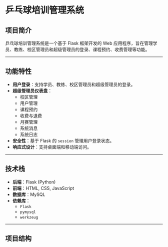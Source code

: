 # 乒乓球培训管理系统

## 项目简介
乒乓球培训管理系统是一个基于 Flask 框架开发的 Web 应用程序，旨在管理学员、教练、校区管理员和超级管理员的登录、课程预约、收费管理等功能。

---

## 功能特性
- **用户登录**：支持学员、教练、校区管理员和超级管理员的登录。
- **超级管理员仪表盘**：
  - 校区管理
  - 用户管理
  - 课程预约
  - 收费与退费
  - 月赛管理
  - 系统消息
  - 系统日志
- **安全性**：基于 Flask 的 `session` 管理用户登录状态。
- **响应式设计**：支持桌面端和移动端访问。

---

## 技术栈
- **后端**：Flask (Python)
- **前端**：HTML, CSS, JavaScript
- **数据库**：MySQL
- **依赖库**：
  - `Flask`
  - `pymysql`
  - `werkzeug`

---

## 项目结构
